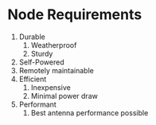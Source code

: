 # Node Requirements

1. Durable
    1. Weatherproof
    2. Sturdy
2. Self-Powered
3. Remotely maintainable
4. Efficient
    1. Inexpensive
    2. Minimal power draw
5. Performant
    1. Best antenna performance possible
